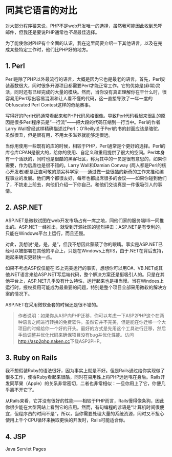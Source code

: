 # 同其它语言的对比

对大部分程序猿来说，PHP不是web开发唯一的选择，虽然我可能因此收到恐吓邮件，但我还是要说PHP通常也*不是*最佳选择。

为了能使你对PHP有个全面的认识，我在这里简要介绍一下其他语言，以及在完成某些特定工作时，他们比PHP好的地方。

## 1. Perl

Perl是除了PHP以外最流行的语言，大概是因为它也是最老的语言。首先，Perl安装基数很大，同时很多开源项目都需要Perl才能正常工作。它的优势是(非常)灵活，同时还有已经完成的大量的模块。然而，当你没有真正理解你在干什么时，很容易用Perl写出容易混淆和让人看不懂的代码，这一直接导致了一年一度的Obfuscated Perl Contest这样的奇葩赛事。

写得好的Perl代码通常看起来和PHP代码风格很像。导致Perl代码看起来很乱的原因是很多Perl程序员是“一行流”——把大段的代码压缩到一行当中。Perl的作者Larry Wall曾经这样精确描述过Perl：O'Reilly关于Perl的书的封面应该是骆驼，虽然很丑，但是很有用，不用太多滋养就能够走很远。

当你用使用一些既有的库的时候，相较于PHP，Perl通常是个更好的选择。Perl的库仓库CPAN是很大的，给你的使用、自定义和重用提供了很大的空间。Perl本身有一个活跃的，同时也是很酷的黑客社区，称为其中的一员是很有意思的，如果你需要，作为后盾也是很不错的。Larry Wall和Damian Conway (两人都是Perl的核心开发者)都是正直可敬的顶尖科学家——通过做一些很酷的新奇的工作来推动编程事业的发展。他们两个都很友好，每年也都出席很多的会议——如果你碰到他们了，不妨走上前去，向他们介绍一下你自己。和他们交谈真是一件很吸引人的事情。

## 2. ASP.NET

ASP.NET是微软试图在web开发市场占有一席之地，同他们家的服务端IIS一同推出的。ASP.NET一经推出，就受到开源社区的猛烈抨击：ASP.NET是有专利的，只能在Windows平台上运行，而且还慢。

对此，我想说“是，是，是”，但我不想因此蒙蔽了你的眼睛。事实是ASP.NET已经可以被部署在其他的平台上，只是在Windows上有IIS，由于.NET在背后支持，跑起来确实更轻快一点。

如果不考虑ASP仅仅能在IIS上完美运行的事实，想想你可以用C#、VB.NET或其他.NET语言来给ASP.NET写后端代码，整个解决方案还是挺吸引人的。只是在其他平台上，ASP.NET几乎没有什么特性，运行起来也是相当慢。当在Windoes上运行时，授权费用可能成为最重要的问题，特别是整个项目全部采用微软的解决方案的情况下。

ASP.NET在采用微软全套的时候还是很不错的。

> 作者说明：如果你从ASP向PHP迁移，你可以考虑一下ASP2PHP这个在两种语言之间进行转换的免费软件。虽然它并不完美，但是能在你迁移一个大项目的时候给你一个好的开头。最好的方式是先用这个工具进行迁移，然后手动调整并优化代码来确保项目没有bug并优化性能。访问<http://asp2php.naken.cc>下载ASP2PHP。

## 3. Ruby on Rails

我不想假装Ruby的语法很好，因为事实上就是不好。但是Rails通过给你实现做了很多工作，使得Ruby看起来很酷，同时在易用性上将PHP远远甩在身后。Rails开发同苹果（Apple）的关系非常密切，二者也非常相似：一旦你用上了它，你便几乎离不开它了。

从Rails来看，它并没有很好的性能——相较于PHP而言，Rails慢得像条狗，因此你很少能在大型网站上看到它的应用。然而，有句编程的谚语是“计算机时间很便宜，但程序员的时间不是”，所以，当你需要处理大量的系统资源，同时又不担心使用上千个CPU循环来换取更快的开发时，Rails可能适合你。

## 4. JSP

Java Servlet Pages
